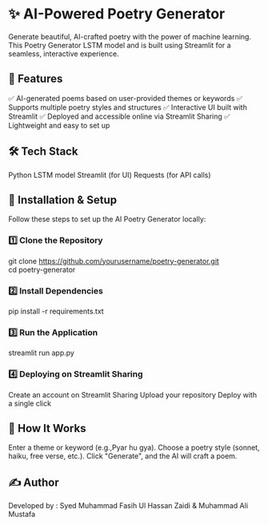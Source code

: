 # ✨ AI-Powered Poetry Generator
Generate beautiful, AI-crafted poetry with the power of machine learning. This Poetry Generator LSTM model and is built using Streamlit for a seamless, interactive experience.

## 🌟 Features
✅ AI-generated poems based on user-provided themes or keywords
✅ Supports multiple poetry styles and structures
✅ Interactive UI built with Streamlit
✅ Deployed and accessible online via Streamlit Sharing
✅ Lightweight and easy to set up

## 🛠️ Tech Stack
Python
LSTM model
Streamlit (for UI)
Requests (for API calls)
## 🚀 Installation & Setup
Follow these steps to set up the AI Poetry Generator locally:

### 1️⃣ Clone the Repository
git clone https://github.com/yourusername/poetry-generator.git  
cd poetry-generator

### 2️⃣ Install Dependencies
pip install -r requirements.txt  

### 3️⃣ Run the Application
streamlit run app.py  

### 4️⃣ Deploying on Streamlit Sharing
Create an account on Streamlit Sharing
Upload your repository
Deploy with a single click

## 📝 How It Works
Enter a theme or keyword (e.g.,Pyar hu gya).
Choose a poetry style (sonnet, haiku, free verse, etc.).
Click "Generate", and the AI will craft a poem.
## ✍️ Author
Developed by : Syed Muhammad Fasih Ul Hassan Zaidi & Muhammad Ali Mustafa
